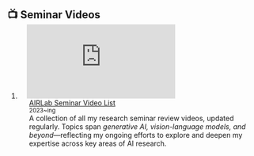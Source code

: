 <h2 id="youtube" style="margin: 2px 0px -15px;">📺 Seminar Videos</h2>

<div class="publications">
<ol class="bibliography">

<li>
<div class="pub-row">
  <!-- 왼쪽: 유튜브 플레이리스트 embed -->
  <div class="col-sm-3 abbr" style="position: relative; padding-right: 15px; padding-left: 15px;">
    <div style="width=100;height=40%">
      <iframe 
        src="https://www.youtube.com/embed/videoseries?list=PL2KPL4vjU2K99dEAID55_IODh-9vjicEr" 
        title="YouTube playlist player" 
        frameborder="0" 
        allow="accelerometer; autoplay; clipboard-write; encrypted-media; gyroscope; picture-in-picture; web-share" 
        referrerpolicy="strict-origin-when-cross-origin" 
        allowfullscreen
        class="teaser img-fluid z-depth-1">
      </iframe>
    </div>
  </div>

  <!-- 오른쪽 텍스트 -->
  <div class="col-sm-9" style="position: relative; padding-right: 15px; padding-left: 20px;">
    <div class="title">
      <a href="https://www.youtube.com/playlist?list=PL2KPL4vjU2K99dEAID55_IODh-9vjicEr" target="_blank">
        AIRLab Seminar Video List
      </a>
    </div>
    <div class="author"><small>2023~ing</small></div>
    <div class="periodical">A collection of all my research seminar review videos, updated regularly. Topics span <em>generative AI, vision-language models, and beyond</em>—reflecting my ongoing efforts to explore and deepen my expertise across key areas of AI research.</div>
  </div>
</div>
</li>
<br>

</ol>
</div>
